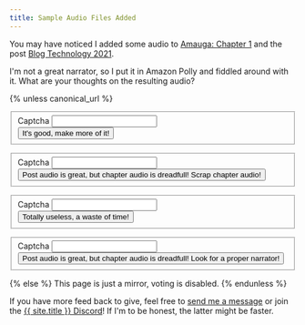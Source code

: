 ```yaml
---
title: Sample Audio Files Added
---
```

You may have noticed I added some audio to [Amauga: Chapter 1](https://0xreki.de/amauga/01-far-from-any-semblance-of-modern-civilization/001-quick-starting-my-summer-break/) and the post [Blog Technology 2021](https://0xreki.de/2021/06-23-blog-technology-2021/).

I'm not a great narrator, so I put it in Amazon Polly and fiddled around with it.
What are your thoughts on the resulting audio?

{% unless canonical_url %}
<form name="Audio 2021" method="POST" action="/thanks-for-voting/" id="audio-2021-keep" class="form-horizontal" data-netlify="true" netlify-honeypot="captcha">
  <fieldset id="contact">
    <div class="d-none">
      <input name="vote" type="hidden" value="keep">
      <label for="captcha">Captcha</label>
      <input name="captcha" type="text">
    </div>
    <div>
      <button type="sumbit" id="messagebutton" class="btn btn-primary btn-block">It's good, make more of it!</button>
    </div>
  </fieldset>
</form>

<form name="Audio 2021" method="POST" action="/thanks-for-voting/" id="audio-2021-posts" class="form-horizontal" data-netlify="true" netlify-honeypot="captcha">
  <fieldset id="contact">
    <div class="d-none">
      <input name="vote" type="hidden" value="posts">
      <label for="captcha">Captcha</label>
      <input name="captcha" type="text">
    </div>
    <div>
      <button type="sumbit" id="messagebutton" class="btn btn-primary btn-block">Post audio is great, but chapter audio is dreadfull! Scrap chapter audio!</button>
    </div>
  </fieldset>
</form>

<form name="Audio 2021" method="POST" action="/thanks-for-voting/" id="audio-2021-none" class="form-horizontal" data-netlify="true" netlify-honeypot="captcha">
  <fieldset id="contact">
    <div class="d-none">
      <input name="vote" type="hidden" value="none">
      <label for="captcha">Captcha</label>
      <input name="captcha" type="text">
    </div>
    <div>
      <button type="sumbit" id="messagebutton" class="btn btn-primary btn-block">Totally useless, a waste of time!</button>
    </div>
  </fieldset>
</form>

<form name="Audio 2021" method="POST" action="/thanks-for-voting/" id="audio-2021-narrator" class="form-horizontal mb-4" data-netlify="true" netlify-honeypot="captcha">
  <fieldset id="contact">
    <div class="d-none">
      <input name="vote" type="hidden" value="narrator">
      <label for="captcha">Captcha</label>
      <input name="captcha" type="text">
    </div>
    <div>
      <button type="sumbit" id="messagebutton" class="btn btn-primary btn-block">Post audio is great, but chapter audio is dreadfull! Look for a proper narrator!</button>
    </div>
  </fieldset>
</form>
{% else %}
This page is just a mirror, voting is disabled.
{% endunless %}

If you have more feed back to give, feel free to [send me a message](/contact/) or join the [{{ site.title }} Discord](https://discord.gg/8DCZWGc)!
If I'm to be honest, the latter might be faster.

